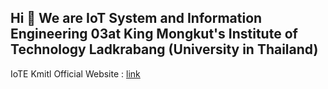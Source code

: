 ## Hi 👋 We are IoT System and Information Engineering 03at King Mongkut's Institute of Technology Ladkrabang (University in Thailand)

IoTE Kmitl Official Website : [link](www.iote.kmitl.ac.th/)

